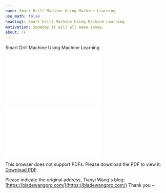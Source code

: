 ```yaml
---
name: Smart Drill Machine Using Machine Learning
use_math: false
heading1: Smart Drill Machine Using Machine Learning
motivation: Someday it will all make sense.
about: TF
---  
```


Smart Drill Machine Using Machine Learning

![](/images/posts/PDF/Smart_Drill_Machines_Using_Machine_Learning.pdf)

<object data="/images/posts/PDF/Smart_Drill_Machines_Using_Machine_Learning.pdf" type="application/pdf" width="1300px" height="1000px">
    <embed src="/images/posts/PDF/Smart_Drill_Machines_Using_Machine_Learning.pdf">
        <p>This browser does not support PDFs. Please download the PDF to view it: <a href="/images/posts/PDF/Smart_Drill_Machines_Using_Machine_Learning.pdf">Download PDF</a>.</p>
    </embed>
</object>

<p> </p>

Please indicate the original address, Tianyi Wang's blog:[https://bladewangpro.com/](https://bladewangpro.com/) Thank you ~
